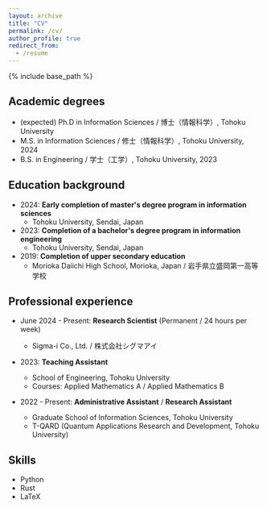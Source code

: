 ```yaml
---
layout: archive
title: "CV"
permalink: /cv/
author_profile: true
redirect_from:
  - /resume
---
```


{% include base_path %}

## Academic degrees

- (expected) Ph.D in Information Sciences / 博士（情報科学）, Tohoku University
- M.S. in Information Sciences / 修士（情報科学）, Tohoku University, 2024
- B.S. in Engineering / 学士（工学）, Tohoku University, 2023

## Education background

- 2024: **Early completion of master's degree program in information sciences**
  - Tohoku University, Sendai, Japan
- 2023: **Completion of a bachelor's degree program in information engineering**
  - Tohoku University, Sendai, Japan
- 2019: **Completion of upper secondary education**
  - Morioka Daiichi High School, Morioka, Japan / 岩手県立盛岡第一高等学校

## Professional experience
- June 2024 - Present: **Research Scientist** (Permanent / 24 hours per week)
  - Sigma-i Co., Ltd. / 株式会社シグマアイ

- 2023: **Teaching Assistant**
  - School of Engineering, Tohoku University
  - Courses: Applied Mathematics A / Applied Mathematics B

- 2022 - Present: **Administrative Assistant** / **Research Assistant**
  - Graduate School of Information Sciences, Tohoku University
  - T-QARD (Quantum Applications Research and Development, Tohoku University)

## Skills

* Python
* Rust
* LaTeX

<!--
## Publications
  <ul>{% for post in site.publications reversed %}
    {% include archive-single-cv.html %}
  {% endfor %}</ul>
  
## Talks
  <ul>{% for post in site.talks reversed %}
    {% include archive-single-talk-cv.html  %}
  {% endfor %}</ul>
  
## Teaching
  <ul>{% for post in site.teaching reversed %}
    {% include archive-single-cv.html %}
  {% endfor %}</ul>
  
Service and leadership
======
* Currently signed in to 43 different slack teams -->
